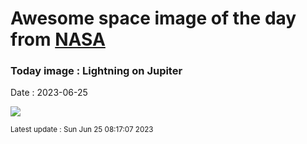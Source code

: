 
# Awesome space image of the day from [NASA](https://api.nasa.gov/)

### Today image : Lightning on Jupiter
Date : 2023-06-25

![](https://apod.nasa.gov/apod/image/2306/LightningCloud_JunoGill_960.jpg)

<small>Latest update : Sun Jun 25 08:17:07 2023</small>
        